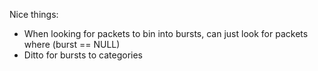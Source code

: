 Nice things:
* When looking for packets to bin into bursts, can just look for packets where (burst == NULL)
* Ditto for bursts to categories
